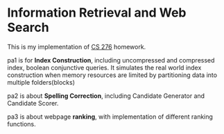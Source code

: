 # Information Retrieval and Web Search

This is my implementation of [CS 276](http://web.stanford.edu/class/cs276/) homework.

pa1 is for **Index Construction**, including uncompressed and compressed index, boolean conjunctive queries. It simulates the real world index construction when memory resources are limited by partitioning data into multiple folders(blocks)

pa2 is about **Spelling Correction**, including Candidate Generator and Candidate Scorer.

pa3 is about webpage **ranking**, with implementation of different ranking functions.


